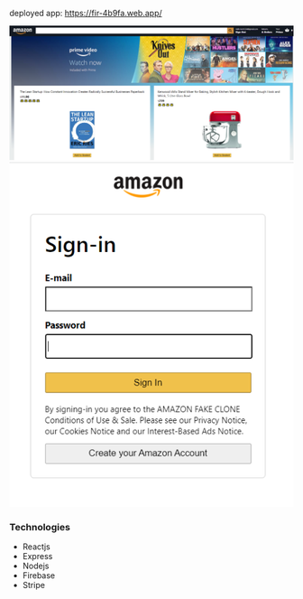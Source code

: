 deployed app: https://fir-4b9fa.web.app/
<br />
<div align="center">
  <img alt="Demo" src="https://raw.githubusercontent.com/Ik-williams/Portfolio/main/src/Assets/Projects/Amazon-Clone.png" />
</div>

<div align="center">
  <img alt="Demo" src="https://raw.githubusercontent.com/Ik-williams/Portfolio/main/src/Assets/Projects/Amazon-Clone-Signin.png" />
</div>

### Technologies
<ul>
    <li>Reactjs</li>
    <li>Express</li>
    <li>Nodejs</li>
    <li>Firebase</li>
    <li>Stripe</li>
</ul>
